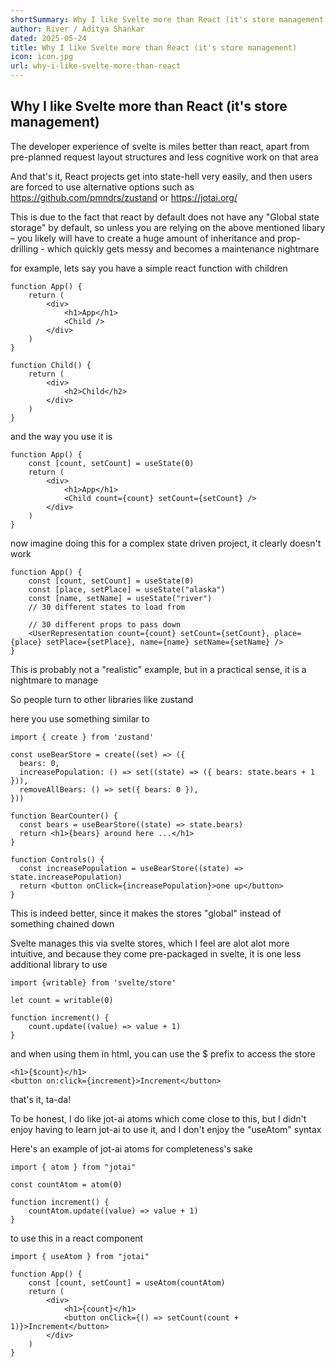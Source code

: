```yaml
---
shortSummary: Why I like Svelte more than React (it's store management)
author: River / Aditya Shankar
dated: 2025-05-24
title: Why I like Svelte more than React (it's store management)
icon: icon.jpg
url: why-i-like-svelte-more-than-react
---
```


## Why I like Svelte more than React (it's store management)

The developer experience of svelte is miles better than react, apart from pre-planned request layout structures and less cognitive work on that area

And that's it, React projects get into state-hell very easily, and then users are forced to use alternative options such as https://github.com/pmndrs/zustand or https://jotai.org/

This is due to the fact that react by default does not have any "Global state storage" by default, so unless you are relying on the above mentioned libary – you likely will have to create a huge amount of inheritance and prop-drilling - which quickly gets messy and becomes a maintenance nightmare

for example, lets say you have a simple react function with children

```tsx
function App() {
    return (
        <div>
            <h1>App</h1>
            <Child />
        </div>
    )
}

function Child() {
    return (
        <div>
            <h2>Child</h2>
        </div>
    )
}
```

and the way you use it is

```tsx
function App() {
    const [count, setCount] = useState(0)
    return (
        <div>
            <h1>App</h1>
            <Child count={count} setCount={setCount} />
        </div>
    )
}
```


now imagine doing this for a complex state driven project, it clearly doesn't work

```tsx
function App() {
    const [count, setCount] = useState(0)
    const [place, setPlace] = useState("alaska")
    const [name, setName] = useState("river")
    // 30 different states to load from
    
    // 30 different props to pass down
    <UserRepresentation count={count} setCount={setCount}, place={place} setPlace={setPlace}, name={name} setName={setName} />
}
```

This is probably not a "realistic" example, but in a practical sense, it is a nightmare to manage

So people turn to other libraries like zustand

here you use something similar to



```tsx
import { create } from 'zustand'

const useBearStore = create((set) => ({
  bears: 0,
  increasePopulation: () => set((state) => ({ bears: state.bears + 1 })),
  removeAllBears: () => set({ bears: 0 }),
}))

function BearCounter() {
  const bears = useBearStore((state) => state.bears)
  return <h1>{bears} around here ...</h1>
}

function Controls() {
  const increasePopulation = useBearStore((state) => state.increasePopulation)
  return <button onClick={increasePopulation}>one up</button>
}
``` 

This is indeed better, since it makes the stores "global" instead of something chained down


Svelte manages this via svelte stores, which I feel are alot alot more intuitive, and because they come pre-packaged in svelte, it is one less additional library to use

```svelte
import {writable} from 'svelte/store'

let count = writable(0)

function increment() {
    count.update((value) => value + 1)
}
```

and when using them in html, you can use the $ prefix to access the store

```svelte
<h1>{$count}</h1>
<button on:click={increment}>Increment</button>
```

that's it, ta-da!

To be honest, I do like jot-ai atoms which come close to this, but I didn't enjoy having to learn jot-ai to use it, and I don't enjoy the "useAtom" syntax

Here's an example of jot-ai atoms for completeness's sake

```tsx
import { atom } from "jotai"

const countAtom = atom(0)

function increment() {
    countAtom.update((value) => value + 1)
}
```

to use this in a react component

```tsx
import { useAtom } from "jotai"

function App() {
    const [count, setCount] = useAtom(countAtom)
    return (
        <div>
            <h1>{count}</h1>
            <button onClick={() => setCount(count + 1)}>Increment</button>
        </div>
    )
}
````


